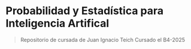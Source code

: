 # Probabilidad y Estadística para Inteligencia Artifical
> Repositorio de cursada de Juan Ignacio Teich
> Cursado el B4-2025
